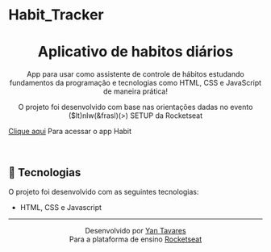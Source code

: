 # Habit_Tracker
<h1 align="center"> Aplicativo de habitos diários </h1>

<p align="center">
App para usar como assistente de controle de hábitos estudando fundamentos da programação e tecnologias como HTML, CSS e JavaScript de maneira prática!
</p>

<p align="center">
O projeto foi desenvolvido com base nas orientações dadas no evento ($lt)nlw(&frasl)(&gt) SETUP da Rocketseat
</p>


<p><a href="https://yantvrs.github.io/Habit_Tracker/index.html">Clique aqui</a> Para acessar o app Habit</p>

<br>

## 🚀 Tecnologias

O projeto foi desenvolvido com as seguintes tecnologias:

- HTML, CSS e Javascript

---

<div align="center">Desenvolvido por <a href="https://github.com/yantvrs" >Yan Tavares</a></div>
<div align="center">Para a plataforma de ensino <a href="https://www.rocketseat.com.br/" >Rocketseat</a></div>
